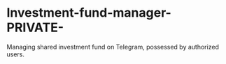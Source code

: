 # Investment-fund-manager-PRIVATE-
Managing shared investment fund on Telegram, possessed by authorized users.
